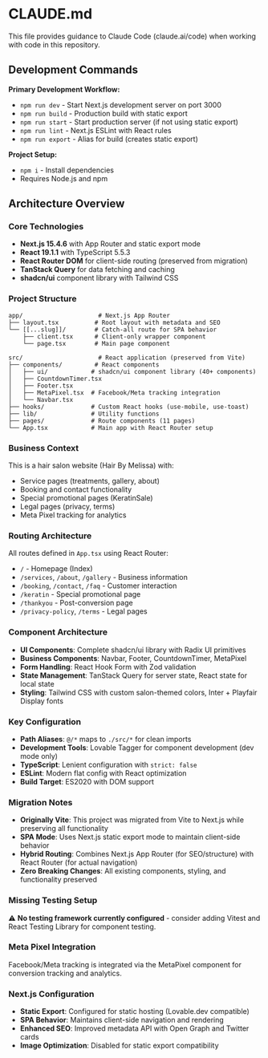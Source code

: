 # CLAUDE.md

This file provides guidance to Claude Code (claude.ai/code) when working with code in this repository.

## Development Commands

**Primary Development Workflow:**
- `npm run dev` - Start Next.js development server on port 3000
- `npm run build` - Production build with static export
- `npm run start` - Start production server (if not using static export)
- `npm run lint` - Next.js ESLint with React rules
- `npm run export` - Alias for build (creates static export)

**Project Setup:**
- `npm i` - Install dependencies
- Requires Node.js and npm

## Architecture Overview

### Core Technologies
- **Next.js 15.4.6** with App Router and static export mode
- **React 19.1.1** with TypeScript 5.5.3
- **React Router DOM** for client-side routing (preserved from migration)
- **TanStack Query** for data fetching and caching
- **shadcn/ui** component library with Tailwind CSS

### Project Structure
```
app/                     # Next.js App Router
├── layout.tsx          # Root layout with metadata and SEO
└── [[...slug]]/        # Catch-all route for SPA behavior
    ├── client.tsx      # Client-only wrapper component
    └── page.tsx        # Main page component
    
src/                     # React application (preserved from Vite)
├── components/         # React components
│   ├── ui/            # shadcn/ui component library (40+ components)
│   ├── CountdownTimer.tsx
│   ├── Footer.tsx
│   ├── MetaPixel.tsx  # Facebook/Meta tracking integration
│   └── Navbar.tsx
├── hooks/             # Custom React hooks (use-mobile, use-toast)
├── lib/               # Utility functions
├── pages/             # Route components (11 pages)
└── App.tsx            # Main app with React Router setup
```

### Business Context
This is a hair salon website (Hair By Melissa) with:
- Service pages (treatments, gallery, about)
- Booking and contact functionality  
- Special promotional pages (KeratinSale)
- Legal pages (privacy, terms)
- Meta Pixel tracking for analytics

### Routing Architecture
All routes defined in `App.tsx` using React Router:
- `/` - Homepage (Index)
- `/services`, `/about`, `/gallery` - Business information
- `/booking`, `/contact`, `/faq` - Customer interaction
- `/keratin` - Special promotional page
- `/thankyou` - Post-conversion page
- `/privacy-policy`, `/terms` - Legal pages

### Component Architecture
- **UI Components**: Complete shadcn/ui library with Radix UI primitives
- **Business Components**: Navbar, Footer, CountdownTimer, MetaPixel
- **Form Handling**: React Hook Form with Zod validation
- **State Management**: TanStack Query for server state, React state for local state
- **Styling**: Tailwind CSS with custom salon-themed colors, Inter + Playfair Display fonts

### Key Configuration
- **Path Aliases**: `@/*` maps to `./src/*` for clean imports
- **Development Tools**: Lovable Tagger for component development (dev mode only)
- **TypeScript**: Lenient configuration with `strict: false`
- **ESLint**: Modern flat config with React optimization
- **Build Target**: ES2020 with DOM support

### Migration Notes
- **Originally Vite**: This project was migrated from Vite to Next.js while preserving all functionality
- **SPA Mode**: Uses Next.js static export mode to maintain client-side behavior
- **Hybrid Routing**: Combines Next.js App Router (for SEO/structure) with React Router (for actual navigation)
- **Zero Breaking Changes**: All existing components, styling, and functionality preserved

### Missing Testing Setup
⚠️ **No testing framework currently configured** - consider adding Vitest and React Testing Library for component testing.

### Meta Pixel Integration
Facebook/Meta tracking is integrated via the MetaPixel component for conversion tracking and analytics.

### Next.js Configuration
- **Static Export**: Configured for static hosting (Lovable.dev compatible)
- **SPA Behavior**: Maintains client-side navigation and rendering
- **Enhanced SEO**: Improved metadata API with Open Graph and Twitter cards
- **Image Optimization**: Disabled for static export compatibility